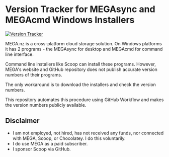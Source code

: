 # Version Tracker for MEGAsync and MEGAcmd Windows Installers

[![Version Tracker](https://github.com/jasongodev/meganz-version-tracker/actions/workflows/version.yml/badge.svg)](https://github.com/jasongodev/meganz-version-tracker/actions/workflows/version.yml)

MEGA.nz is a cross-platform cloud storage solution. On Windows platforms it has 2 programs - the MEGAsync for desktop and MEGAcmd for command line interface.

Command line installers like Scoop can install these programs. However, MEGA's website and GitHub repository does not publish accurate version numbers of their programs.

The only workaround is to download the installers and check the version numbers.

This repository automates this procedure using GitHub Workflow and makes the version numbers publicly available.

## Disclaimer
- I am not employed, not hired, has not received any funds, nor connected with MEGA, Scoop, or Chocolatey. I do this voluntarily.
- I do use MEGA as a paid subscriber.
- I sponsor Scoop via GitHub.
